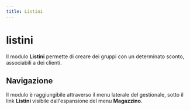 ```yaml
---
title: Listini
---
```


# listini

Il modulo **Listini** permette di creare dei gruppi con un determinato sconto, associabili a dei clienti.

## Navigazione

Il modulo è raggiungibile attraverso il menu laterale del gestionale, sotto il link **Listini** visibile dall'espansione del menu **Magazzino**.

